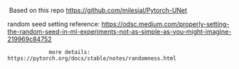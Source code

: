 ​	Based on this repo https://github.com/milesial/Pytorch-UNet

random seed setting reference: https://odsc.medium.com/properly-setting-the-random-seed-in-ml-experiments-not-as-simple-as-you-might-imagine-219969c84752
                 
                 more details: https://pytorch.org/docs/stable/notes/randomness.html
